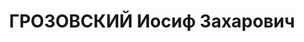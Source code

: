 ---
title: ГРОЗОВСКИЙ Иосиф Захарович
description: 'Род. в 1905, Минская губ., еврей, из рабочих, обр.: начальное, член
  ВКП(б) в 1924 - 1935. Начальник лагпункта «Норильскстроя». За принадлежность к троцкистскозиновьевской
  оппозиции осужден в 1935 ОСО НКВД СССР на 4 года ссылки в пос. Дудинка.

  Арестован 04.08.1936. Обв. по ст. 17-58-8, 58-11 УК РСФСР. Приговор: ВС СССР, 21.04.1937
  – 10 лет ИТЛ и 5 лет лишения политических прав с конфискацией личного имущества
  (по другим данным. ВМН).

  Реабилитирован ВК ВС СССР 06.04.1957'
---